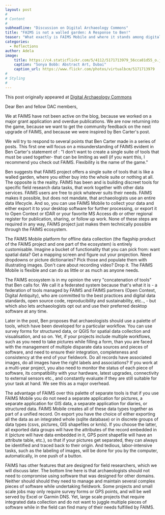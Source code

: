 ```yaml
---
layout: post
#
# Content
#
subheadline: "Discussion on Digital Archaeology Commons"
title: "FAIMS is not a walled garden: A Response to Ben!"
teaser: "What exactly is FAIMS Mobile and where it stands among digital data capture tools?..responding to a recent post on DAC"
categories:
  - Reflections
author: Adela
image:
    title: https://c4.staticflickr.com/5/4112/5171713979_56cca81d55_o.jpg
    caption: "Sonya Bobb: Abstract Art, Dubai"
    caption_url: https://www.flickr.com/photos/virtualbcm/5171713979
#
# Styling
#
---
```

This post originally appeared at [Digital Archaeology Commons](http://commons.digitalarchaeology.msu.edu/digitaldatacollection/2016/05/24/faims-is-not-a-walled-garden-a-response-to-ben/)

Dear Ben and fellow DAC members,

We at FAIMS have not been active on the blog, because we worked on a major grant application and overdue publications. We are now returning into the game, because we want to get the community feedback on the next upgrade of FAIMS, and because we were inspired by Ben Carter's post.

We will try to respond to several points that Ben Carter made in a series of posts.  This first one will focus on a misunderstanding of FAIMS evident in Ben Carter's statement of : "I don’t want to create a single suite of tools that must be used together- that can be limiting as well (if you want this, I recommend you check out FAIMS. Flexibility is the name of the game."

Ben suggests that FAIMS project offers a single suite of tools that is like a walled garden, where you either buy into the whole suite or nothing at all. The opposite is the reality. FAIMS has been and is building discreet tools for specific field research data tasks, that work together with other data services. FAIMS users are free to pick whatever suits their needs. FAIMS makes it possible, but does not mandate, that archaeologists use an entire data lifecycle. And so, you can use FAIMS Mobile to collect your data and either export it to your desktop software for further processing, or export it to Open Context or tDAR or your favorite MS Access db or other regional register for publication, sharing, or follow up work. None of these steps are required in any way, FAIMS project just makes them technically possible through the FAIMS ecosystem.

The FAIMS Mobile platform for offline data collection (the flagship product of the FAIMS project and one part of the ecosystem) is entirely customisable. Imagine a bucket of functionality that you can pick from: want spatial data? Get a mapping screen and figure out your projection. Need dropdowns or picture dictionaries? Pick those and populate them with illustrating images. Don't care about recording video? Drop it. The FAIMS Mobile is flexible and can do as little or as much as anyone needs. 

The FAIMS ecosystem is in my opinion the very "concatenation of tools" that Ben calls for. We call it a federated system because that's what it is - a federation of tools managed by FAIMS and FAIMS partners (Open Context, Digital Antiquity), who are committed to the best practices and digital data standards, open source code, reproducibility and sustainability, etc.., - but which also lets archaeologists opt out and use their preferred desktop software at any time.

Later in the post, Ben proposes that archaeologists should use a palette of tools, which have been developed for a particular workflow. You can use survey forms for structured data, or QGIS for spatial data collection and visualisation, and so on. Yet, if your projects include multiple workflows, such as you need to take pictures while filling a form, than you are faced with the management of multiple disparate data sources and pieces of software,  and need to ensure their integration, completeness and consistency at the end of your fieldwork. Do all records have associated images, do all images have the right labels and associations? If you work at a multi-year project, you also need to monitor the status of each piece of software, its compatibility with your hardware, latest upgrades, connectivity to external sensors etc., and constantly evaluate if they are still suitable for your task at hand. We see this as a major overhead.

The advantage of FAIMS over this palette of separate tools is that if you use FAIMS Mobile you do not need a separate application for pictures, a separate application for GIS data, a separate application for diaries, or structured data. FAIMS Mobile creates all of these data types together as part of a unified record. On export you have the choice of either exporting all the data as an integrated whole (sqlite database) or in discrete groups of data types (csvs, pictures, GIS shapefiles or kmls). If you choose the latter, all exported data groups will have the attributes of the record embedded in it (picture will have data embedded in it, GPS point shapefile will have an attribute table, etc.), so that if your pictures get separated, they can always be identified and traced back to their origin. And tedious, labor-intensive tasks, such as the labeling of images, will be done for you by the computer, automatically, in one push of a button. 

FAIMS has other features that are designed for field researchers, which we will discuss later. The bottom line here is that archaeologists should not need to compromise using software that was designed for other domains. Neither should should they need to manage and maintain several complex pieces of software while undertaking fieldwork. Some projects and small scale jobs may only require survey forms or GPS points, and will be well served by Excel or Garmin DNS. Yet, large scale projects that require integrated data collection and do not want to juggle multiple pieces of software while in the field can find many of their needs fulfilled by FAIMS.







